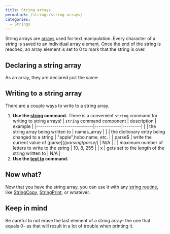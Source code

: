 ```yaml
---
title: String arrays
permalink: /strings/string-arrays/
categories: 
  - Strings
---
```


String arrays are [arrays](/basics/array/) used for text
manipulation. Every character of a string is saved to an individual
array element. Once the end of the string is reached, an array element
is set to 0 to mark that the string is over.

## Declaring a string array

As an array, they are declared just the same:

## Writing to a string array

There are a couple ways to write to a string array.

1.  **Use the [string](/strings/string/) command.**
  There is a convenient `string` command for writing to string arrays!
  | `string` command component | description | example |
  |----------------------------|-------------|---------|
  | <array>  | the string array being written to | names_array  |
  | <dict> | the dictionary entry being changed to a string  | "apple",hobo.name, etc. |
  | parse$ | write the current value of [parse$](/parsing/parse$/)  | N/A |
  | <maxlen> | maximum number of letters to write to the string  | 10, 8, 255  |
  | x  | gets set to the length of the string written to <array> | N/A |
2.  **Use the [text to](/strings/text-to/) command.**

## Now what?

Now that you have the string array, you can use it with any 
[string routine](/strings/), like
[StringCopy](/strings/stringcopy/),
[StringPrint](/strings/stringprint/), or whatever.

## Keep in mind

Be careful to not erase the last element of a string array- the one that
equals 0- as that will result in a lot of trouble when printing it.
